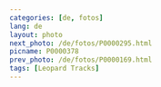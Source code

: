 ```yaml
---
categories: [de, fotos]
lang: de
layout: photo
next_photo: /de/fotos/P0000295.html
picname: P0000378
prev_photo: /de/fotos/P0000169.html
tags: [Leopard Tracks]
---
```

